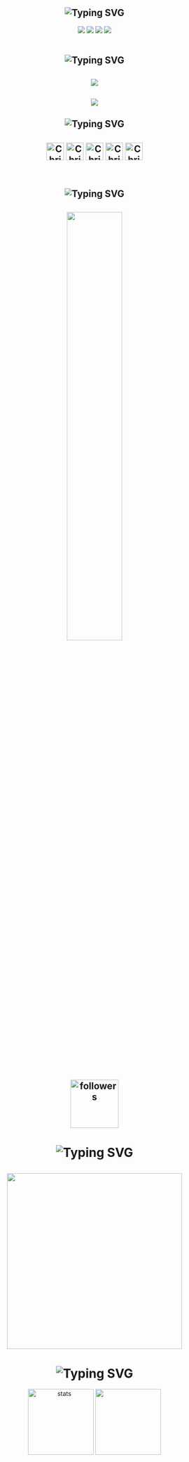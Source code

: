 <h2 align="center"><img src="https://readme-typing-svg.herokuapp.com?font=Pacifico&pause=1000&color=CA05C3&background=69FF2000&center=true&vCenter=true&repeat=false&width=435&lines=Social+Media's" alt="Typing SVG" /></h2>
<p align="center">
 <a align="center" href="https://discord.com/users/183355348646625280" target"blank_"><img src="https://img.shields.io/badge/Discord%20-7289DA.svg?&style=for-the-badge&logo=discord&logoColor=white"></a>
  <a align="center" href="https://www.github.com/christopheryves" target"blank_"><img src="https://img.shields.io/badge/GitHub%20-191717.svg?&style=for-the-badge&logo=github&logoColor=white"></a>
<a align="center" href="https://open.spotify.com/user/31ohht6pnudhwrtixaks6yt4vciu?si=b7bd0c4fce4843c2" target"blank_"><img src="https://img.shields.io/badge/Spotify%20-1ed760.svg?&style=for-the-badge&logo=spotify&logoColor=white"></a>
 <a align="center" href="https://www.instagram.com/cxnyves" target"blank_"><img src="https://img.shields.io/badge/INSTAGRAM%20-DC3175.svg?&style=for-the-badge&logo=instagram&logoColor=white"></a>
<br> </br>

 

 <h2 align="center"><img src="https://readme-typing-svg.herokuapp.com?font=Pacifico&pause=1000&color=18CA1F&background=69FF2000&center=true&vCenter=true&repeat=false&width=435&lines=Langauge's+%26+Tool's" alt="Typing SVG" /></h2>
 <h2 align="center">
 <img src="https://skillicons.dev/icons?i=js,html,css,nodejs,mongo&theme=dark" />
 </h2>
  <h2 align="center">
 <img src="https://skillicons.dev/icons?i=dotnet,powershell,vscode,visualstudio&theme=dark" />
</br>


<h2 align="center"><img src="https://readme-typing-svg.herokuapp.com?font=Pacifico&pause=1000&color=00DCFF&repeat=false&background=69FF2000&center=true&vCenter=true&width=435&lines=Badge's" alt="Typing SVG" /></h2>
<h2 align="center">
  <img align="center" alt="Christopheryves" width="40px" src="https://www.seekpng.com/png/full/49-499889_balancelogo-discord-hypesquad-house-of-balance.png" />
  <img align="center" alt="Christopheryves" width="40px" src="https://cdn.discordapp.com/emojis/1042377154350043228.png?size=96" />
  <img align="center" alt="Christopheryves" width="40px" src="https://static.wikia.nocookie.net/discord/images/e/ea/Nitro.png/revision/latest?cb=20210105222501" />
  <img align="center" alt="Christopheryves" width="40px" src="https://cdn3.emoji.gg/emojis/5611-evolving-badge-nitro-15-months.png" />
  <img align="center" alt="Christopheryves" width="40px" src="https://www.followchain.org/wp-content/uploads/2023/06/icons8-hashtag-330.png" />

 </h2>
</br>

<h2 align="center"><img src="https://readme-typing-svg.herokuapp.com?font=Pacifico&pause=1000&color=F0FF32&background=69FF2000&center=true&repeat=false&vCenter=true&width=435&lines=Profile+Stat's" alt="Typing SVG" /></h2>
<h2 align="center">
<img width="50%" src="https://count.getloli.com/get/@:clay17k?theme=rule34">
<br> </br>
<img alt="followers" title="Github'dan Takip Et" src="https://img.shields.io/github/followers/christopheryves?color=236ad3&labelColor=1155ba&style=for-the-badge&logo=github&label=follower" width="110px" /></a>
</h2>


<h1 align="center"><img src="https://readme-typing-svg.herokuapp.com?font=Pacifico&pause=1000&color=326EFF&background=69FF2000&center=true&vCenter=true&repeat=false&width=435&lines=+My+Discord+Account" alt="Typing SVG" /></h1>

<h2 align="center">
 <a href="https://discord.com/users/183355348646625280"><img  width="400px" src="https://luppufy-api.onrender.com/member/183355348646625280?border=f0f0f0"></a>
 </h2>

<h1 align="center"><img src="https://readme-typing-svg.herokuapp.com?font=Pacifico&pause=1000&color=f0f0f0&background=69FF2000&center=true&vCenter=true&repeat=false&width=435&lines=+Github+Stat's+" alt="Typing SVG" /></h1>
<p align="center">
   <img src="https://github-readme-stats.vercel.app/api?username=christopheryves&count_private=true&show_icons=true&theme=midnight-purple&hide_border=true" width="%150" height="150px" alt="stats" align="center" />
   <img src="https://github-readme-stats.vercel.app/api/top-langs/?username=christopheryves&layout=compact&show_icons=true&theme=midnight-purple&hide_border=true"width="%100" height="150px" align="center" />

